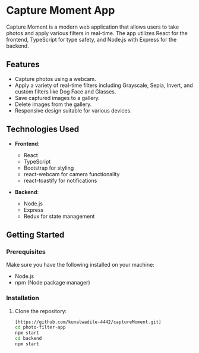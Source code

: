 # Capture Moment App

Capture Moment is a modern web application that allows users to take photos and apply various filters in real-time. The app utilizes React for the frontend, TypeScript for type safety, and Node.js with Express for the backend.

## Features

- Capture photos using a webcam.
- Apply a variety of real-time filters including Grayscale, Sepia, Invert, and custom filters like Dog Face and Glasses.
- Save captured images to a gallery.
- Delete images from the gallery.
- Responsive design suitable for various devices.

## Technologies Used

- **Frontend**: 
  - React
  - TypeScript
  - Bootstrap for styling
  - react-webcam for camera functionality
  - react-toastify for notifications

- **Backend**: 
  - Node.js
  - Express
  - Redux for state management

## Getting Started

### Prerequisites

Make sure you have the following installed on your machine:

- Node.js
- npm (Node package manager)

### Installation

1. Clone the repository:

   ```bash
   [https://github.com/kunalwadile-4442/captureMoment.git]
   cd photo-filter-app
   npm start
   cd backend
   npm start
